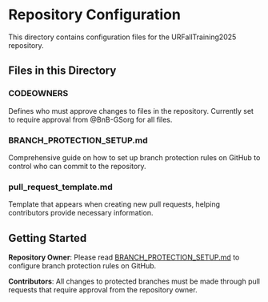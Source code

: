 # Repository Configuration

This directory contains configuration files for the URFallTraining2025 repository.

## Files in this Directory

### CODEOWNERS
Defines who must approve changes to files in the repository. Currently set to require approval from @BnB-GSorg for all files.

### BRANCH_PROTECTION_SETUP.md
Comprehensive guide on how to set up branch protection rules on GitHub to control who can commit to the repository.

### pull_request_template.md
Template that appears when creating new pull requests, helping contributors provide necessary information.

## Getting Started

**Repository Owner**: Please read [BRANCH_PROTECTION_SETUP.md](./BRANCH_PROTECTION_SETUP.md) to configure branch protection rules on GitHub.

**Contributors**: All changes to protected branches must be made through pull requests that require approval from the repository owner.
